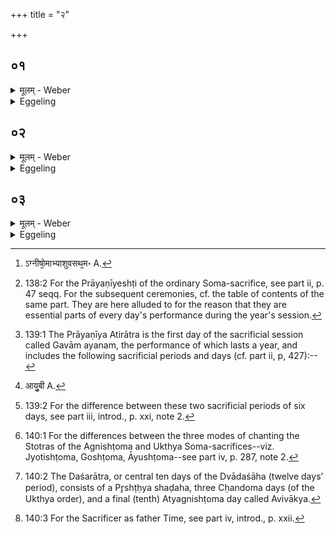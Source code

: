 +++
title = "२"

+++

##  ०१
<details><summary>मूलम् - Weber</summary>

श्रद्धा᳘या वै᳘ देवाः᳘ ॥  
दीक्षां नि᳘रमिमता᳘दित्यै प्रायणी᳘यँ सो᳘मात्क्रयं वि᳘ष्णोरातिथ्य᳘मादित्या᳘त्प्रव᳘र्ग्यँ स्वधा᳘या उपस᳘दोऽग्नीषो᳘माभ्यामुपवसथ᳘मस्मा᳘ल्लोका᳘त्प्रायणी᳘यमतिरा᳘त्रँ᳘ [^wbr_1] ॥  

[^wbr_1]: ऽग्नीषो᳘माभ्याशुवसथ᳘म॰ A.
</details>

<details><summary>Eggeling</summary>

1. Verily, from out of faith the gods fashioned the initiation, from out of Aditi the opening (sacrifice [^egg_424]), from out of Soma the buying (of Soma-plants), from out of Vishṇu the guest-offering, from out of the sun the Pravargya, from out of the Svadhā (the food of departed ancestors) the Upasads,

[^egg_424]: 138:2 For the Prāyaṇīyeshṭi of the ordinary Soma-sacrifice, see part ii, p. 47 seqq. For the subsequent ceremonies, cf. the table of contents of the same part. They are here alluded to for the reason that they are essential parts of every day's performance during the year's session.

from out of Agni and Soma the day of fasting, and from out of this world the opening Atirātra [^egg_425].

[^egg_425]: 139:1 The Prāyaṇīya Atirātra is the first day of the sacrificial session called Gavām ayanam, the performance of which lasts a year, and includes the following sacrificial periods and days (cf. part ii, p, 427):--
</details>

##  ०२
<details><summary>मूलम् - Weber</summary>

संवत्सरा᳘च्चतुर्विशम᳘हः ॥  
ब्र᳘ह्मणोऽभिप्लवं᳘ क्षत्रात्पृ᳘ष्ठ्यमग्ने᳘रभिज्ञि᳘तमद्भ्यः स्व᳘रसाम्न आदित्या᳘द्विषुव᳘न्तमुक्ताः स्व᳘रसामान इ᳘न्द्राद्विश्वजि᳘तमुक्तौ᳘ पृष्ठ्याभिप्लवौ᳘ मित्राव᳘रुणाभ्यां गोऽआयु᳘षी [^wbr_2] वि᳘श्वेभ्यो देवे᳘भ्यो दशरात्रं᳘ दिग्भ्यो दा᳘शरात्रिकं पृ᳘ष्ठ्यँ षडह᳘मेभ्यो᳘ लोके᳘भ्यश्छन्दोमा᳘न् ॥  

[^wbr_2]: आयु᳘बी A.
</details>

<details><summary>Eggeling</summary>

2. From out of the year (they fashioned) the Caturviṁśa day, from out of the priesthood the Abhiplava (shaḍaha), from out of the nobility the Pr̥shṭḥya (shaḍaha) [^egg_426], from out of Agni the Abhijit, from out of the waters the Svarasāman days, from out of the sun the Vishuvat,--the Svarasāman days have been told;--from out of Indra the Viśvajit,--the Pr̥shṭḥya and Abhiplava have been told;--from out of Mitra and Varuṇa the Go and

[^egg_426]: 139:2 For the difference between these two sacrificial periods of six days, see part iii, introd., p. xxi, note 2.

 Āyus [^egg_427], from out of the Viśve Devāḥ the Daśarātra [^egg_428], from out of the regions the Pr̥shṭḥya-shaḍaha of the Daśarātra, from out of these worlds the Cḥandoma days.

[^egg_427]: 140:1 For the differences between the three modes of chanting the Stotras of the Agnishṭoma and Ukthya Soma-sacrifices--viz. Jyotishṭoma, Goshṭoma, Āyushṭoma--see part iv, p. 287, note 2.

[^egg_428]: 140:2 The Daśarātra, or central ten days of the Dvādaśāha (twelve days’ period), consists of a Pr̥shṭḥya shaḍaha, three Cḥandoma days (of the Ukthya order), and a final (tenth) Atyagnishṭoma day called Avivākya.
</details>

##  ०३
<details><summary>मूलम् - Weber</summary>

संवत्सरा᳘द्दशमम᳘हः ॥  
प्रजा᳘पतेर्महा᳘व्रतँ᳘ स्वर्गा᳘ल्लोका᳘दुदयनी᳘यमतिरात्रं त᳘देत᳘त्संवत्सर᳘स्य ज᳘न्म स यो हैव᳘मेत᳘त्संवत्सर᳘स्य ज᳘न्म वेदा᳘ हास्माच्छ्रे᳘यान्जायते सा᳘त्मा भवति संवत्सरो᳘ भवति संवत्सरो᳘ भूत्वा᳘ देवान᳘प्येति ॥ ब्राह्मणम् ॥२॥
</details>
<details><summary>Eggeling</summary>

3. From out of the year (they fashioned) the tenth day, from out of Prajāpati the Mahāvrata, and from out of the world of heaven the Udayanīya Atirātra:--such was the birth of the Year; and, verily, whosoever thus knows that birth of the Year becomes more (and more) glorious to (the end of) it, he becomes possessed of a (new) body, he becomes the Year, and, as the Year [^egg_429], he goes to the gods.

[^egg_429]: 140:3 For the Sacrificer as father Time, see part iv, introd., p. xxii.
</details>

